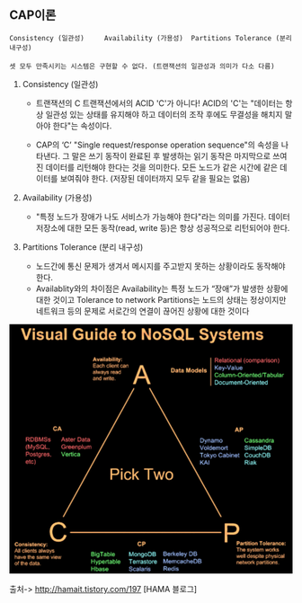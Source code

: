 ## CAP이론

    Consistency (일관성)     Availability (가용성)  Partitions Tolerance (분리 내구성)

    셋 모두 만족시키는 시스템은 구현할 수 없다. (트랜잭션의 일관성과 의미가 다소 다름)


1. Consistency (일관성)
    
      - 트랜잭션의 C
        트랜잭션에서의 ACID 'C'가 아니다! ACID의 'C'는 "데이터는 항상 일관성 있는 상태를 유지해야 하고 데이터의 조작 후에도 무결성을 해치지 말아야 한다"는 속성이다.
    
     - CAP의 ‘C’
      "Single request/response operation sequence"의 속성을 나타낸다. 그 말은 쓰기 동작이 완료된 후 발생하는 읽기 동작은 마지막으로 쓰여진 데이터를 리턴해야 한다는 것을 의미한다.
      모든 노드가 같은 시간에 같은 데이터를 보여줘야 한다. (저장된 데이터까지 모두 같을 필요는 없음)

2. Availability (가용성)

    - "특정 노드가 장애가 나도 서비스가 가능해야 한다"라는 의미를 가진다.
      데이터 저장소에 대한 모든 동작(read, write 등)은 항상 성공적으로 리턴되어야 한다. 

3. Partitions Tolerance (분리 내구성)

    - 노드간에 통신 문제가 생겨서 메시지를 주고받지 못하는 상황이라도 동작해야 한다.
    - Availablity와의 차이점은 Availability는 특정 노드가 “장애”가 발생한 상황에 대한 것이고 Tolerance to network Partitions는 노드의       상태는 정상이지만 네트워크 등의 문제로 서로간의 연결이 끊어진 상황에 대한 것이다

![](https://github.com/chldbtjd2272/csbox/blob/master/Database/images/cap.png)



출처-> http://hamait.tistory.com/197 [HAMA 블로그]
